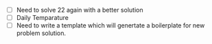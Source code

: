 - [ ] Need to solve 22 again with a better solution
- [ ] Daily Temparature
- [ ] Need to write a template which will genertate a boilerplate for new problem solution.